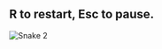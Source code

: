 ## R to restart, Esc to pause.
![Snake 2](https://user-images.githubusercontent.com/99418179/160381698-689518e6-dcfd-4c2e-b440-0ce851f53f57.gif)

